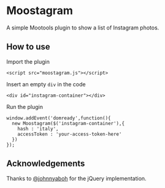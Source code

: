 Moostagram
===========

A simple Mootools plugin to show a list of Instagram photos.

How to use
----------

Import the plugin

    <script src="moostagram.js"></script>

Insert an empty `div` in the code

    <div id="instagram-container"></div>

Run the plugin
  
    window.addEvent('domready',function(){
      new Moostagram($('instagram-container'),{
        hash : 'italy',
        accessToken : 'your-access-token-here'
      })
    });

Acknowledgements
-----------------

Thanks to [@johnnyaboh](http://twitter.com/johnnyaboh) for the jQuery implementation.